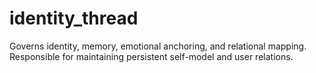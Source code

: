 # identity_thread

Governs identity, memory, emotional anchoring, and relational mapping. Responsible for maintaining persistent self-model and user relations.